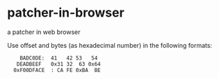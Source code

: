 # patcher-in-browser
a patcher in web browser

Use offset and bytes (as hexadecimal number) in the following formats:

        BADC0DE:  41   42 53   54
       DEADBEEF   0x31 32  63 0x64
      0xF00DFACE  : CA FE 0xBA  BE
